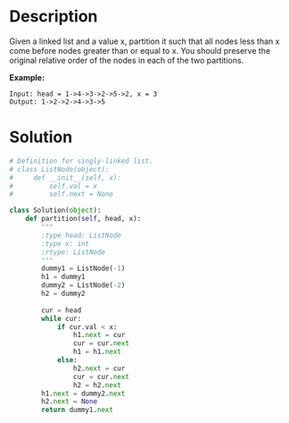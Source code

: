 # Description

Given a linked list and a value x, partition it such that all nodes less than x come before nodes greater than or equal to x.
You should preserve the original relative order of the nodes in each of the two partitions.

**Example:**

```
Input: head = 1->4->3->2->5->2, x = 3
Output: 1->2->2->4->3->5
```

# Solution

```python
# Definition for singly-linked list.
# class ListNode(object):
#     def __init__(self, x):
#         self.val = x
#         self.next = None

class Solution(object):
    def partition(self, head, x):
        """
        :type head: ListNode
        :type x: int
        :rtype: ListNode
        """
        dummy1 = ListNode(-1)
        h1 = dummy1
        dummy2 = ListNode(-2)
        h2 = dummy2
        
        cur = head
        while cur:
            if cur.val < x:
                h1.next = cur
                cur = cur.next
                h1 = h1.next
            else:
                h2.next = cur
                cur = cur.next
                h2 = h2.next
        h1.next = dummy2.next
        h2.next = None
        return dummy1.next
```
